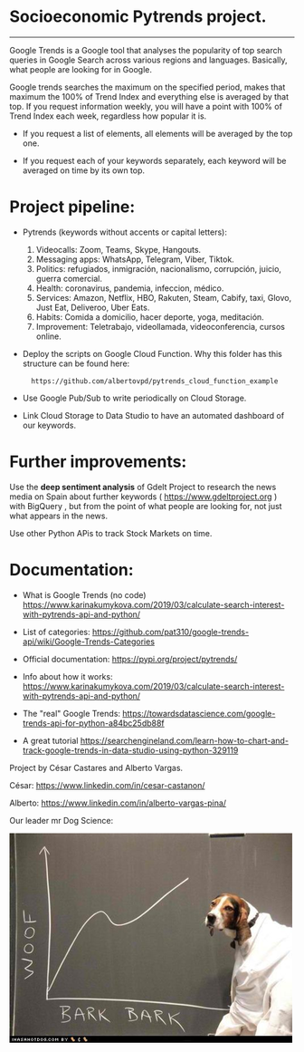 # Socioeconomic Pytrends project.

------------------------------

Google Trends is a Google tool that analyses the popularity of top search queries in Google Search across various regions and languages. Basically, what people are looking for in Google.

Google trends searches the maximum on the specified period, makes that maximum the 100% of Trend Index and everything else is averaged by that top. If you request information weekly, you will have a point with 100% of Trend Index each week, regardless how popular it is.

- If you request a list of elements, all elements will be averaged by the top one.

- If you request each of your keywords separately, each keyword will be averaged on time by its own top.

# Project pipeline:

- Pytrends (keywords without accents or capital letters):

    1. Videocalls: Zoom, Teams, Skype, Hangouts.
    2. Messaging apps: WhatsApp, Telegram, Viber, Tiktok.
    3. Politics: refugiados, inmigración, nacionalismo, corrupción, juicio, guerra comercial.
    4. Health: coronavirus, pandemia, infeccion, médico.
    5. Services: Amazon, Netflix, HBO, Rakuten, Steam, Cabify, taxi, Glovo, Just Eat, Deliveroo, Uber Eats.
    6. Habits: Comida a domicilio, hacer deporte, yoga, meditación.
    7. Improvement: Teletrabajo, videollamada, videoconferencia, cursos online.

- Deploy the scripts on Google Cloud Function. Why this folder has this structure can be found here:

        https://github.com/albertovpd/pytrends_cloud_function_example 

- Use Google Pub/Sub to write periodically on Cloud Storage.

- Link Cloud Storage to Data Studio to have an automated dashboard of our keywords.

# Further improvements:

Use the **deep sentiment analysis** of Gdelt Project to research the news media on Spain about further keywords ( https://www.gdeltproject.org ) with BigQuery  , but from the point of what people are looking for, not just what appears in the news.

Use other Python APis to track Stock Markets on time.


# Documentation:

- What is Google Trends (no code)   https://www.karinakumykova.com/2019/03/calculate-search-interest-with-pytrends-api-and-python/

- List of categories: https://github.com/pat310/google-trends-api/wiki/Google-Trends-Categories

- Official documentation: https://pypi.org/project/pytrends/
- Info about how it works: https://www.karinakumykova.com/2019/03/calculate-search-interest-with-pytrends-api-and-python/
- The "real" Google Trends: https://towardsdatascience.com/google-trends-api-for-python-a84bc25db88f
- A great tutorial https://searchengineland.com/learn-how-to-chart-and-track-google-trends-in-data-studio-using-python-329119


Project by César Castares and Alberto Vargas.

César:
        https://www.linkedin.com/in/cesar-castanon/

Alberto:
        https://www.linkedin.com/in/alberto-vargas-pina/

Our leader mr Dog Science:

![alt](mrdogscience.jpeg " ")

